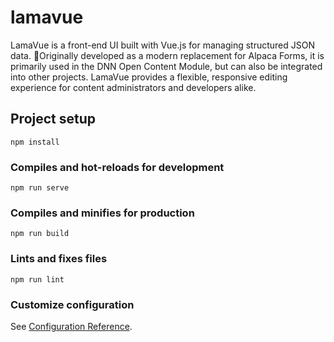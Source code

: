 # lamavue

LamaVue is a front-end UI built with Vue.js for managing structured JSON data. Originally developed as a modern replacement for Alpaca Forms, it is primarily used in the DNN Open Content Module, but can also be integrated into other projects. LamaVue provides a flexible, responsive editing experience for content administrators and developers alike.

## Project setup
```
npm install
```

### Compiles and hot-reloads for development
```
npm run serve
```

### Compiles and minifies for production
```
npm run build
```

### Lints and fixes files
```
npm run lint
```

### Customize configuration
See [Configuration Reference](https://cli.vuejs.org/config/).
